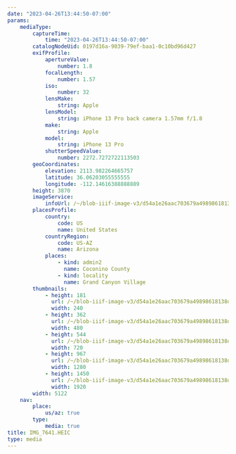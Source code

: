 ```yaml
---
date: "2023-04-26T13:44:50-07:00"
params:
    mediaType:
        captureTime:
            time: "2023-04-26T13:44:50-07:00"
        catalogNodeUid: 0197d16a-9039-79ef-baa1-0c10bd96d427
        exifProfile:
            apertureValue:
                number: 1.8
            focalLength:
                number: 1.57
            iso:
                number: 32
            lensMake:
                string: Apple
            lensModel:
                string: iPhone 13 Pro back camera 1.57mm f/1.8
            make:
                string: Apple
            model:
                string: iPhone 13 Pro
            shutterSpeedValue:
                number: 2272.7272722113503
        geoCoordinates:
            elevation: 2113.982264665757
            latitude: 36.06203055555555
            longitude: -112.14616388888889
        height: 3870
        imageService:
            infoUrl: /~/blob-iiif-image-v3/d54a1e26aac703679a49898618138d4339a21f0c50b78a4eb15dd44af5e43219/info.json
        placesProfile:
            country:
                code: US
                name: United States
            countryRegion:
                code: US-AZ
                name: Arizona
            places:
                - kind: admin2
                  name: Coconino County
                - kind: locality
                  name: Grand Canyon Village
        thumbnails:
            - height: 181
              url: /~/blob-iiif-image-v3/d54a1e26aac703679a49898618138d4339a21f0c50b78a4eb15dd44af5e43219/full/240%2C181/0/default.jpg
              width: 240
            - height: 362
              url: /~/blob-iiif-image-v3/d54a1e26aac703679a49898618138d4339a21f0c50b78a4eb15dd44af5e43219/full/480%2C362/0/default.jpg
              width: 480
            - height: 544
              url: /~/blob-iiif-image-v3/d54a1e26aac703679a49898618138d4339a21f0c50b78a4eb15dd44af5e43219/full/720%2C544/0/default.jpg
              width: 720
            - height: 967
              url: /~/blob-iiif-image-v3/d54a1e26aac703679a49898618138d4339a21f0c50b78a4eb15dd44af5e43219/full/1280%2C967/0/default.jpg
              width: 1280
            - height: 1450
              url: /~/blob-iiif-image-v3/d54a1e26aac703679a49898618138d4339a21f0c50b78a4eb15dd44af5e43219/full/1920%2C1450/0/default.jpg
              width: 1920
        width: 5122
    nav:
        place:
            us/az: true
        type:
            media: true
title: IMG_7641.HEIC
type: media
---
```

